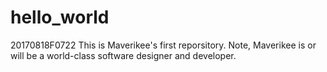 # hello_world
20170818F0722 This is Maverikee's first reporsitory. Note, Maverikee is or will be a world-class software designer and developer. 
